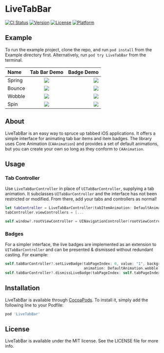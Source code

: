 # LiveTabBar

[![CI Status](https://img.shields.io/travis/cewpur/LiveTabBar.svg?style=flat)](https://travis-ci.org/cewpur/LiveTabBar)
[![Version](https://img.shields.io/cocoapods/v/LiveTabBar.svg?style=flat)](https://cocoapods.org/pods/LiveTabBar)
[![License](https://img.shields.io/cocoapods/l/LiveTabBar.svg?style=flat)](https://cocoapods.org/pods/LiveTabBar)
[![Platform](https://img.shields.io/cocoapods/p/LiveTabBar.svg?style=flat)](https://cocoapods.org/pods/LiveTabBar)

## Example

To run the example project, clone the repo, and run `pod install` from the Example directory first. Alternatively, run `pod try LiveTabBar` from the terminal.

| Name         | Tab Bar Demo   | Badge Demo    |
| :---         |     :---:      |          ---: |
| Spring       | <img src="https://raw.githubusercontent.com/cewpur/LiveTabBar/master/demos/tab-spring.gif" />  | <img src="https://raw.githubusercontent.com/cewpur/LiveTabBar/master/demos/badge-spring.gif" />
| Bounce       | <img src="https://raw.githubusercontent.com/cewpur/LiveTabBar/master/demos/tab-bounce.gif" />  | <img src="https://raw.githubusercontent.com/cewpur/LiveTabBar/master/demos/badge-bounce.gif" />
| Wobble       | <img src="https://raw.githubusercontent.com/cewpur/LiveTabBar/master/demos/tab-wobble.gif" />  | <img src="https://raw.githubusercontent.com/cewpur/LiveTabBar/master/demos/badge-wobble.gif" />
| Spin         | <img src="https://raw.githubusercontent.com/cewpur/LiveTabBar/master/demos/tab-spin.gif" />  | <img src="https://raw.githubusercontent.com/cewpur/LiveTabBar/master/demos/badge-spin.gif" />

## About
LiveTabBar is an easy way to spruce up tabbed iOS applications. It offers a simple interface for animating tab bar items and item badges. The library uses Core Animation (`CAAnimation`) and provides a set of default animations, but you can create your own so long as they conform to `CAAnimation`.

## Usage
### Tab Controller
Use `LiveTabBarController` in place of `UITabBarController`, supplying a tab animation. It subclasses `UITabBarController` and the interface has not been restricted or modified. From there, add your tabs and controllers as normal!

```Swift
let tabController = LiveTabBarController(tabItemAnimation: DefaultAnimation.spin)
tabController.viewControllers = [...

self.window?.rootViewController = UINavigationController(rootViewController: tabController)
```

### Badges
For a simpler interface, the live badges are implemented as an extension to `UITabBarController` and can be presented & dismissed without redundant casting. For example:

```Swift
self.tabBarController?.setLiveBadge(tabPageIndex: 0, value: "1", backgroundColor: .red,
                                    animation: DefaultAnimation.wobble) // present
self.tabBarController?.dismissLiveBadge(tabPageIndex: self.tabPageIndex, fadeDuration: 0.25) // dismiss
```

## Installation

LiveTabBar is available through [CocoaPods](https://cocoapods.org). To install
it, simply add the following line to your Podfile:

```ruby
pod 'LiveTabBar'
```

## License

LiveTabBar is available under the MIT license. See the LICENSE file for more info.
